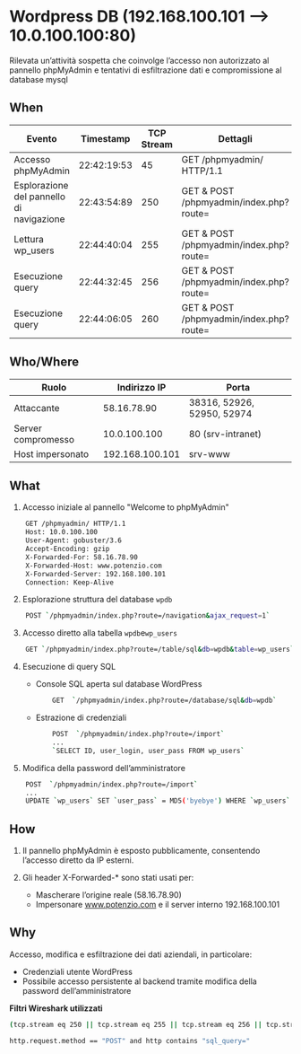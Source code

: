 # Wordpress DB (192.168.100.101 --> 10.0.100.100:80)

Rilevata un’attività sospetta che coinvolge l’accesso non autorizzato al pannello phpMyAdmin e tentativi di esfiltrazione dati e compromissione al database mysql

## When

| **Evento**                     | **Timestamp** | **TCP Stream** | **Dettagli**                                   |
|--------------------------------|---------------|----------------|----------------------------------------------- |
| Accesso phpMyAdmin               | 22:42:19:53   | 45             | GET /phpmyadmin/ HTTP/1.1                      |
| Esplorazione del pannello di navigazione | 22:43:54:89   | 250  | GET & POST /phpmyadmin/index.php?route=        |
| Lettura wp_users               | 22:44:40:04   | 255            | GET & POST /phpmyadmin/index.php?route=        |
| Esecuzione query               | 22:44:32:45   | 256            | GET & POST /phpmyadmin/index.php?route=        |
| Esecuzione query               | 22:44:06:05   | 260            | GET & POST /phpmyadmin/index.php?route=        |


## Who/Where

| **Ruolo**         | **Indirizzo IP**       | **Porta**       |
|--------------------|-----------------------|-----------------|
| Attaccante         | 58.16.78.90           | 38316, 52926, 52950, 52974 |
| Server compromesso | 10.0.100.100          | 80 (srv-intranet)     |
| Host impersonato          |  192.168.100.101               | srv-www               |


## What

1. Accesso iniziale al pannello "Welcome to phpMyAdmin"

```sh
    GET /phpmyadmin/ HTTP/1.1
    Host: 10.0.100.100
    User-Agent: gobuster/3.6
    Accept-Encoding: gzip
    X-Forwarded-For: 58.16.78.90
    X-Forwarded-Host: www.potenzio.com
    X-Forwarded-Server: 192.168.100.101 
    Connection: Keep-Alive
```

2. Esplorazione struttura del database `wpdb`

```sh
    POST `/phpmyadmin/index.php?route=/navigation&ajax_request=1`
```

3. Accesso diretto alla tabella  `wpdb`e`wp_users`

```sh
    GET `/phpmyadmin/index.php?route=/table/sql&db=wpdb&table=wp_users`  
```

4. Esecuzione di query SQL

    - Console SQL aperta sul database WordPress

        ```sh
            GET  `/phpmyadmin/index.php?route=/database/sql&db=wpdb`  
        ```

    - Estrazione di credenziali

        ```sh
            POST  `/phpmyadmin/index.php?route=/import`  
            ...
            `SELECT ID, user_login, user_pass FROM wp_users`
        ```

4. Modifica della password dell’amministratore

```sh
    POST  `/phpmyadmin/index.php?route=/import`  
    ...
    UPDATE `wp_users` SET `user_pass` = MD5('byebye') WHERE `wp_users`.`ID` = 1;

```

## How

1. Il pannello phpMyAdmin è esposto pubblicamente, consentendo l’accesso diretto da IP esterni.

2. Gli header X-Forwarded-* sono stati usati per:

    - Mascherare l’origine reale (58.16.78.90)
    - Impersonare www.potenzio.com e il server interno 192.168.100.101


## Why

Accesso, modifica e esfiltrazione dei dati aziendali, in particolare:

- Credenziali utente WordPress
- Possibile accesso persistente al backend tramite modifica della password dell’amministratore

**Filtri Wireshark utilizzati**

```bash
(tcp.stream eq 250 || tcp.stream eq 255 || tcp.stream eq 256 || tcp.stream eq 260 || tcp.stream eq 253 || tcp.stream eq 259) && http.request.method == "GET/POST"

http.request.method == "POST" and http contains "sql_query="
```
